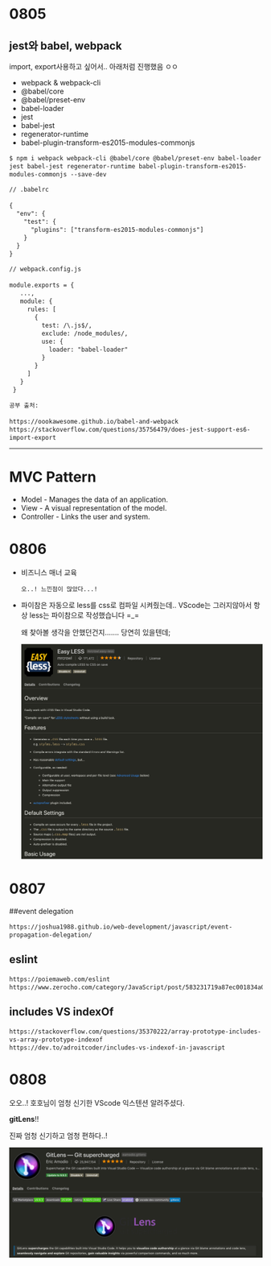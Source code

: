 # 0805

## jest와 babel, webpack



import, export사용하고 싶어서.. 아래처럼 진행했음 ㅇㅇ

- webpack & webpack-cli
- @babel/core
- @babel/preset-env
- babel-loader
- jest
- babel-jest
- regenerator-runtime
- babel-plugin-transform-es2015-modules-commonjs

```
$ npm i webpack webpack-cli @babel/core @babel/preset-env babel-loader jest babel-jest regenerator-runtime babel-plugin-transform-es2015-modules-commonjs --save-dev
```

```
// .babelrc

{
  "env": {
    "test": {
      "plugins": ["transform-es2015-modules-commonjs"]
    }
  }
}
```

```
// webpack.config.js

module.exports = {
   ...,
   module: {
     rules: [
       {
         test: /\.js$/,
         exclude: /node_modules/,
         use: {
           loader: "babel-loader"
         }
       }
     ]
   }
 }
```

```
공부 출처:

https://oookawesome.github.io/babel-and-webpack
https://stackoverflow.com/questions/35756479/does-jest-support-es6-import-export
```





---

# MVC Pattern

- Model - Manages the data of an application.
- View - A visual representation of the model.
- Controller - Links the user and system.



# 0806

- 비즈니스 매너 교육

  ```
  오..! 느낀점이 많았다...!
  ```

- 파이참은 자동으로 less를 css로 컴파일 시켜줬는데.. VScode는 그러지않아서 항상 less는 파이참으로 작성했습니다 =_=

  왜 찾아볼 생각을 안했던건지....... 당연히 있을텐데;

  ![easy less](../pic/easy_less.png)



# 0807

##event delegation

```
https://joshua1988.github.io/web-development/javascript/event-propagation-delegation/
```



## eslint

```
https://poiemaweb.com/eslint
https://www.zerocho.com/category/JavaScript/post/583231719a87ec001834a0f2
```



## includes VS indexOf

```
https://stackoverflow.com/questions/35370222/array-prototype-includes-vs-array-prototype-indexof
https://dev.to/adroitcoder/includes-vs-indexof-in-javascript
```



# 0808

오오..! 호호님이 엄청 신기한 VScode 익스텐션 알려주셨다.

**gitLens**!!

진짜 엄청 신기하고 엄청 편하다..!

![gitLens](../pic/gitlens.png)